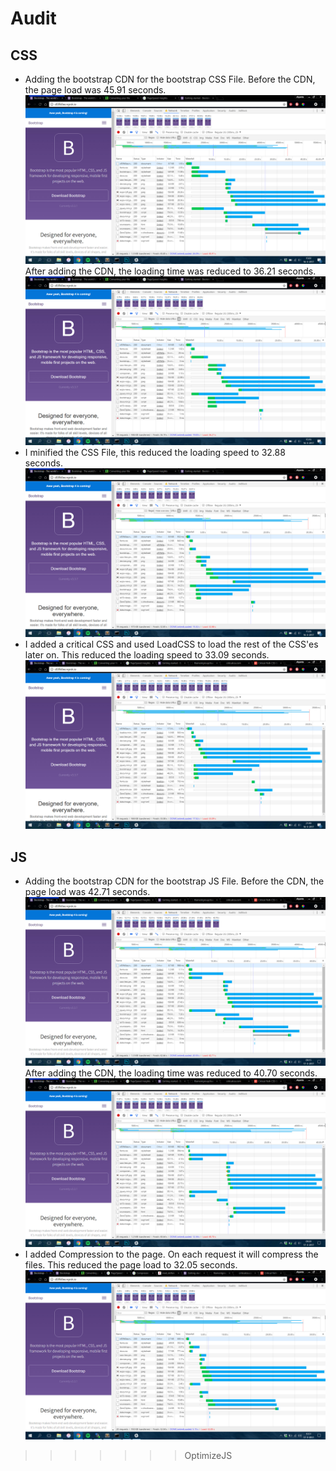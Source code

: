 # Audit

## CSS
* Adding the bootstrap CDN for the bootstrap CSS File. Before the CDN, the page load was 45.91 seconds.
![Page Load without Changes](screenshots/css-start.jpg)
After adding the CDN, the loading time was reduced to 36.21 seconds.
![Page Load with CDN](screenshots/css-cdn.jpg)
* I minified the CSS File, this reduced the loading speed to 32.88 seconds.
![Page Load with Minified CSS](screenshots/css-minified.jpg)
* I added a critical CSS and used LoadCSS to load the rest of the CSS'es later on.
This reduced the loading speed to 33.09 seconds.
![Page Load with Critical and LoadCSS CSS](screenshots/css-critical.jpg)

## JS
* Adding the bootstrap CDN for the bootstrap JS File. Before the CDN, the page load was 42.71 seconds.
![Page Load without Changes](screenshots/js-start.jpg)
After adding the CDN, the loading time was reduced to 40.70 seconds.
![Page Load with CDN](screenshots/js-cdn.jpg)
* I added Compression to the page. On each request it will compress the files. This reduced the page load to 32.05 seconds.
![Page Load with Compressor](screenshots/js-compressed.jpg)
>>>>>>> OptimizeJS
